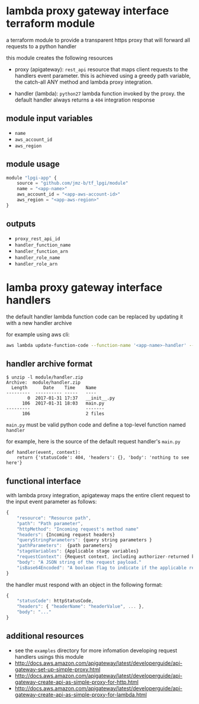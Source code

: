 lambda proxy gateway interface terraform module
===============================================

a terraform module to provide a transparent https proxy that will forward all
requests to a python handler

this module creates the following resources

 - proxy (apigateway): `rest_api` resource that maps client requests to the
  handlers event parameter. this is achieved using a greedy path variable, the
  catch-all ANY method and lambda proxy integration.

 - handler (lambda): `python27` lambda function invoked by the proxy. the
  default handler always returns a `404` integration response

module input variables
----------------------

 - `name`
 - `aws_account_id`
 - `aws_region`

module usage
------------

```js
module "lpgi-app" {
	source = "github.com/jmz-b/tf_lpgi/module"
	name = "<app-name>"
	aws_account_id = "<app-aws-account-id>"
	aws_region = "<app-aws-region>"
}
```

outputs
-------

 - `proxy_rest_api_id`
 - `handler_function_name`
 - `handler_function_arn`
 - `handler_role_name`
 - `handler_role_arn`

lamba proxy gateway interface handlers
======================================

the default handler lambda function code can be replaced by updating it with a
new handler archive

for example using aws cli:

```sh
aws lambda update-function-code --function-name '<app-name>-handler' --zip-file 'fileb://<app-handler>.zip'
```

handler archive format
----------------------

```
$ unzip -l module/handler.zip
Archive:  module/handler.zip
  Length      Date    Time    Name
---------  ---------- -----   ----
        0  2017-01-31 17:37   __init__.py
      106  2017-01-31 18:03   main.py
---------                     -------
      106                     2 files

```

`main.py` must be valid python code and define a top-level function named
`handler`

for example, here is the source of the default request handler's `main.py`

```
def handler(event, context):
    return {'statusCode': 404, 'headers': {}, 'body': 'nothing to see here'}
```

functional interface
--------------------

with lambda proxy integration, apigateway maps the entire client request to
the input event parameter as follows:

```js
{
	"resource": "Resource path",
	"path": "Path parameter",
	"httpMethod": "Incoming request's method name"
	"headers": {Incoming request headers}
	"queryStringParameters": {query string parameters }
	"pathParameters":  {path parameters}
	"stageVariables": {Applicable stage variables}
	"requestContext": {Request context, including authorizer-returned key-value pairs}
	"body": "A JSON string of the request payload."
	"isBase64Encoded": "A boolean flag to indicate if the applicable request payload is Base64-encode"
}

```

the handler must respond with an object in the following format:

```js
{
	"statusCode": httpStatusCode,
	"headers": { "headerName": "headerValue", ... },
	"body": "..."
}
```

additional resources
--------------------

 - see the `examples` directory for more infomation developing request handlers
   usings this module
 - http://docs.aws.amazon.com/apigateway/latest/developerguide/api-gateway-set-up-simple-proxy.html
 - http://docs.aws.amazon.com/apigateway/latest/developerguide/api-gateway-create-api-as-simple-proxy-for-http.html
 - http://docs.aws.amazon.com/apigateway/latest/developerguide/api-gateway-create-api-as-simple-proxy-for-lambda.html
